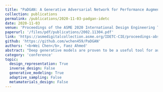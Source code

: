 ```yaml
---
title: "PaDGAN: A Generative Adversarial Network for Performance Augmented Diverse Designs"
collection: publications
permalink: /publications/2020-11-03-padgan-idetc
date: 2020-11-03
venue: 'Proceedings of the ASME 2020 International Design Engineering Technical Conferences and Computers and Information in Engineering Conference'
paperurl: '/files/pdf/publications/2002.11304.pdf'
link: 'https://asmedigitalcollection.asme.org/IDETC-CIE/proceedings-abstract/IDETC-CIE2020/V11AT11A010/1090205'
github: 'https://github.com/wchen459/PaDGAN'
authors: '<b>Wei Chen</b>, Faez Ahmed'
abstract: "Deep generative models are proven to be a useful tool for automatic design synthesis and design space exploration. When applied in engineering design, existing generative models face three challenges: 1) generated designs lack diversity and do not cover all areas of the design space, 2) it is difficult to explicitly improve the overall performance or quality of generated designs, and 3) existing models generate do not generate novel designs, outside the domain of the training data. In this paper, we simultaneously address these challenges by proposing a new Determinantal Point Processes based loss function for probabilistic modeling of diversity and quality. With this new loss function, we develop a variant of the Generative Adversarial Network, named “Performance Augmented Diverse Generative Adversarial Network” or PaDGAN, which can generate novel high-quality designs with good coverage of the design space. Using three synthetic examples and one real-world airfoil design example, we demonstrate that PaDGAN can generate diverse and high-quality designs. In comparison to a vanilla Generative Adversarial Network, on average, it generates samples with 28% higher mean quality score with larger diversity and without the mode collapse issue. Unlike typical generative models that usually generate new designs by interpolating within the boundary of training data, we show that PaDGAN expands the design space boundary outside the training data towards high-quality regions. The proposed method is broadly applicable to many tasks including design space exploration, design optimization, and creative solution recommendation."
category: 'conference'
topic: 
  design_representation: True
  inverse_design: False
  generative_modeling: True
  adaptive_sampling: False
  metamaterials_design: False
---
```

